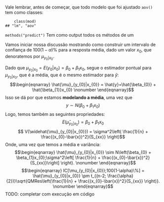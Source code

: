 Vale lembrar, antes de começar, que todo modelo que foi ajustado `aov()` tem como classes:
```
	class(mod)
## "lm", "aov"
```

`methods("predict")` Tem como output todos os  métodos de um

Vamos iniciar nossa discussão mostrando como construir um intervalo de confiança de $100(1-\alpha)\%$ para a resposta média, dado um valor $x_0$, que denoratemos por $\mu_{y_{0}|x_{0}}$.

Dado que $\mu_{y_{0}|x_{0}} = E(y_{0}|x_{0}) = \beta_{0} + \beta_{1}x_{0}$, segue o estimador pontual para $\mu_{y_{0}|x_{0}}$, que é a média, que é o mesmo estimador para $\hat{y}$: $$\begin{eqnarray}
    \hat{\mu}_{y_{0}|x_{0}} = \hat{y}=\hat{\beta_{0}} + \hat{\beta_{1}}x_{0} \nonumber
\end{eqnarray}$$
Isso se dá por que estamos **modelando a média**, uma vez que $$y \sim N(\beta_{0} + \beta_{1}x_{0})$$
Logo, temos também as seguintes propriedades:
$$E(\hat{\mu}_{y_{0}|x_{0}}) = \beta_{0} + \beta_{1}x_{0}$$$$ V(\widehat{\mu}_{y_{0}|x_{0}}) = \sigma^2\left( \frac{1}{n} + \frac{(x_{0}-\bar{x})^2}{S_{xx}} \right)$$
Onde, uma vez que temos a média e variância:
$$\begin{eqnarray}
    \hat{\mu}_{y_{0}|x_{0}} \sim N\left(\beta_{0} + \beta_{1}x_{0};\sigma^2\left[ \frac{1}{n} + \frac{(x_{0}-\bar{x})^2}{S_{xx}}\right] \right).    \nonumber
\end{eqnarray}$$$$\begin{eqnarray}
        IC[\mu_{y_{0}|x_{0}};100(1-\alpha)\%] = \hat{\mu}_{y_{0}|x_{0}} \pm t_{(n-2; \frac{\alpha}{2})}\sqrt{QMRes\left(\frac{1}{n} + \frac{(x_{0}-\bar{x})^2}{S_{xx}} \right)}. \nonumber
    \end{eqnarray}$$
TODO: completar com execução em código